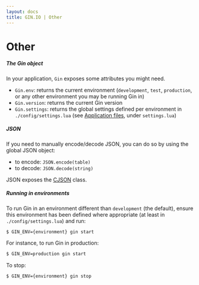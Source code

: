 ```yaml
---
layout: docs
title: GIN.IO | Other
---
```


# Other

##### The Gin object
In your application, `Gin` exposes some attributes you might need.

 * `Gin.env`: returns the current environment (`development`, `test`, `production`, or any other environment you may be running Gin in)
 * `Gin.version`: returns the current Gin version
 * `Gin.settings`: returns the global settings defined per environment in `./config/settings.lua` (see [Application files](/docs/application_files.html), under `settings.lua`)


##### JSON
If you need to manually encode/decode JSON, you can do so by using the global JSON object:

 * to encode: `JSON.encode(table)`
 * to decode: `JSON.decode(string)`

JSON exposes the [CJSON](http://www.kyne.com.au/~mark/software/lua-cjson.php) class.


##### Running in environments
To run Gin in an environment different than `development` (the default), ensure this environment has been defined where appropriate (at least in `./config/settings.lua`) and run:

```bash
$ GIN_ENV={environment} gin start
```

For instance, to run Gin in production:

```bash
$ GIN_ENV=production gin start
```

To stop:

```bash
$ GIN_ENV={environment} gin stop
```
